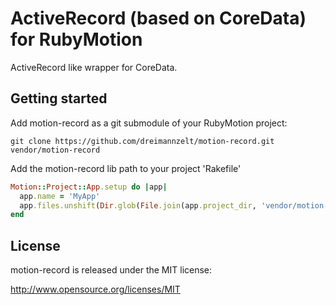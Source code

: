 # ActiveRecord (based on CoreData) for RubyMotion

ActiveRecord like wrapper for CoreData.
	
## Getting started

Add motion-record as a git submodule of your RubyMotion project:

    git clone https://github.com/dreimannzelt/motion-record.git vendor/motion-record

Add the motion-record lib path to your project 'Rakefile'

```ruby
Motion::Project::App.setup do |app|
  app.name = 'MyApp'
  app.files.unshift(Dir.glob(File.join(app.project_dir, 'vendor/motion-record/lib/**/*.rb')))
end
```

## License

motion-record is released under the MIT license:

http://www.opensource.org/licenses/MIT